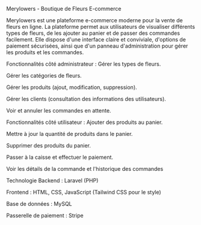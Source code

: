 Merylowers - Boutique de Fleurs E-commerce






Merylowers est une plateforme e-commerce moderne pour la vente de fleurs en ligne. La plateforme permet aux utilisateurs de visualiser différents types de fleurs, de les ajouter au panier et de passer des commandes facilement. Elle dispose d'une interface claire et conviviale, d'options de paiement sécurisées, ainsi que d'un panneau d'administration pour gérer les produits et les commandes.

Fonctionnalités côté administrateur :
Gérer les types de fleurs.

Gérer les catégories de fleurs.

Gérer les produits (ajout, modification, suppression).

Gérer les clients (consultation des informations des utilisateurs).

Voir et annuler les commandes en attente.

Fonctionnalités côté utilisateur :
Ajouter des produits au panier.

Mettre à jour la quantité de produits dans le panier.

Supprimer des produits du panier.

Passer à la caisse et effectuer le paiement.

Voir les détails de la commande et l'historique des commandes

Technologie
Backend : Laravel (PHP)

Frontend : HTML, CSS, JavaScript (Tailwind CSS pour le style)

Base de données : MySQL

Passerelle de paiement : Stripe



